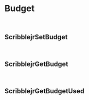 # Budget

&nbsp;

## ScribblejrSetBudget

&nbsp;

## ScribblejrGetBudget

&nbsp;

## ScribblejrGetBudgetUsed